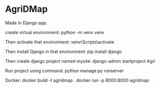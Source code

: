 # AgriDMap 
Made in Django app.

create virtual environment:
python -m venv venv

Then activate that environment:
venv\Scripts\activate

Then install Django in that environment:
pip install django

Then create django project named mysite:
django-admin startproject Agri



Run project using command:
python manage.py runserver

Docker: 
docker build -t agridmap .
docker run -p 8000:8000 agridmap
